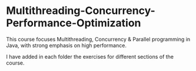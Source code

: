 # Multithreading-Concurrency-Performance-Optimization

This course focuses Multithreading, Concurrency & Parallel programming in Java, with strong emphasis on high performance.

I have added in each folder the exercises for different sections of the course.
